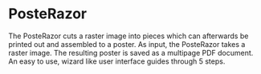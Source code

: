 # PosteRazor

The PosteRazor cuts a raster image into pieces which can afterwards be printed out and assembled to a poster.  As input, the PosteRazor takes a raster image. The resulting poster is saved as a multipage PDF document. An easy to use, wizard like user interface guides through 5 steps.
